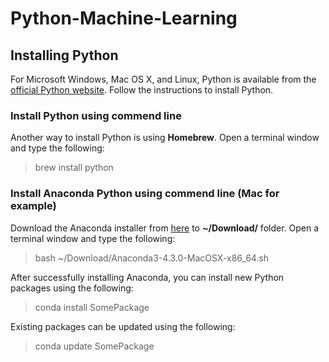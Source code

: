 # Python-Machine-Learning

## Installing Python 

For Microsoft Windows, Mac OS X, and Linux, Python is available from the [official Python website](http://www.python.org). Follow the instructions to install Python.


### Install Python using commend line

Another way to install Python is using **Homebrew**.
Open a terminal window and type the following:
> brew install python

### Install Anaconda Python using commend line (Mac for example)

Download the Anaconda installer from [here](https://docs.continuum.io/anaconda/install#linux-install) to **~/Download/**
folder.
Open a terminal window and type the following:
> bash ~/Download/Anaconda3-4.3.0-MacOSX-x86_64.sh

After successfully installing Anaconda, you can install new Python packages using the following:
> conda install SomePackage

Existing packages can be updated using the following:
> conda update SomePackage
